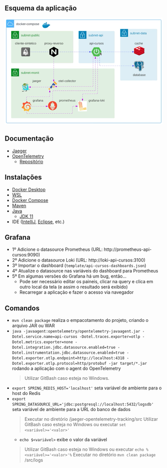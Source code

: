 ## Esquema da aplicação
![Esquema da aplicação](img/20250826210801.png)

## Documentação
- [Jaeger](https://www.jaegertracing.io/)
- [OpenTelemetry](https://opentelemetry.io/)
  - [Repositório](https://github.com/open-telemetry/opentelemetry-java-instrumentation)

## Instalações
- [Docker Desktop](https://docs.docker.com/desktop/install/windows-install/)
- [WSL](https://learn.microsoft.com/pt-br/windows/wsl/install)
- [Docker Compose](https://docs.docker.com/compose/install/)
- [Maven](https://maven.apache.org/install.html)
- [Java](https://www.oracle.com/java/technologies/downloads/)
  - [JDK 11](https://www.oracle.com/br/java/technologies/javase/jdk11-archive-downloads.html)
- IDE ([IntelliJ](https://www.jetbrains.com/pt-br/idea/#), [Eclipse](https://eclipseide.org/), etc.)

## Grafana
- 1º Adicione o datasource Prometheus (URL: http://prometheus-api-cursos:9090)
- 2º Adicione o datasource Loki (URL: http://loki-api-cursos:3100)
- 3º Importar o dashboard (`template/api-cursos-dashboards.json`)
- 4º Atualize o datasource nas variáveis do dashboard para Prometheus
- 5º Em algumas versões do Grafana há um bug, então...
  - Pode ser necessário editar os paineis, clicar na query e clica em outro local da tela (e assim o resultado será exibido)
  - Recarregar a aplicação e fazer o acesso via navegador

## Comandos
- `mvn clean package` realiza o empacotamento do projeto, criando o arquivo JAR ou WAR
- `java -javaagent:opentelemetry/opentelemetry-javaagent.jar -Dotel.service.name=api-cursos -Dotel.traces.exporter=otlp -Dotel.metrics.exporter=none -Dotel.integration.jdbc.datasource.enabled=true -Dotel.instrumentation.jdbc.datasource.enabled=true -Dotel.exporter.otlp.endpoint=http://localhost:4318 -Dotel.exporter.otlp.protocol=http/protobuf -jar target/*.jar` rodando a aplicação com o agent do OpenTelemetry
  > Utilizar GitBash caso esteja no Windows.
- `export SPRING_REDIS_HOST='localhost'` seta variável de ambiente para o host do Redis
- `export SPRING_DATASOURCE_URL='jdbc:postgresql://localhost:5432/logsdb'` seta variável de ambiente para a URL do banco de dados
  > Executar no diretório /jaeger-opentelemetry-tracking/src
  > Utilizar GitBash caso esteja no Windows ou executar `set <variável>='<valor>'`
  - `echo $<variável>` exibe o valor da variável
  > Utilizar GitBash caso esteja no Windows ou executar `echo %<variável>='<valor>'%`
  > Executar no diretório `mvn clean package` /src/logs